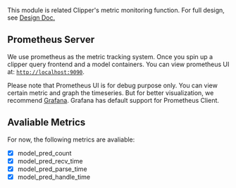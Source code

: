 This module is related Clipper's metric monitoring function. For full design, see [Design Doc.](https://docs.google.com/document/d/10whRxCc97gOJl4j2lY6R-v7cI_ZoAMVcNGPG_9oj6iY/edit?usp=sharing)

## Prometheus Server
We use prometheus as the metric tracking system. Once you spin up a clipper query frontend and a model containers. You can view prometheus UI at: [`http://localhost:9090`](http://localhost:9090). 

Please note that Prometheus UI is for debug purpose only. You can view certain metric and graph the timeseries. But for better visualization, we recommend [Grafana](https://grafana.com/). Grafana has default support for Prometheus Client. 

## Avaliable Metrics
For now, the following metrics are avaliable:
- [x] model_pred_count
- [x] model_pred_recv_time
- [x] model_pred_parse_time
- [x] model_pred_handle_time